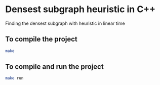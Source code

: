 # Densest subgraph heuristic in C++
Finding the densest subgraph with heuristic in linear time

## To compile the project
```bash
make
```

## To compile and run the project
```bash
make run
```
